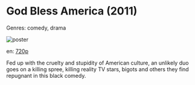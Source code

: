 # God Bless America (2011)

Genres: comedy, drama

![poster](http://image.tmdb.org/t/p/w500/2LdAu4ZZcHDrUYvecqx0Ghrs49U.jpg)

en:
  [720p](magnet:?xt=urn:btih:9683B8A88FF6DDC69AA28CEFFD9C6D9DCAC69B53&tr=udp://glotorrents.pw:6969/announce&tr=udp://tracker.opentrackr.org:1337/announce&tr=udp://torrent.gresille.org:80/announce&tr=udp://tracker.openbittorrent.com:80&tr=udp://tracker.coppersurfer.tk:6969&tr=udp://tracker.leechers-paradise.org:6969&tr=udp://p4p.arenabg.ch:1337&tr=udp://tracker.internetwarriors.net:1337)
  


Fed up with the cruelty and stupidity of American culture, an unlikely duo goes on a killing spree, killing reality TV stars, bigots and others they find repugnant in this black comedy.